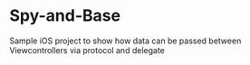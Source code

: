 # Spy-and-Base
Sample iOS project to show how data can be passed between Viewcontrollers via protocol and delegate
